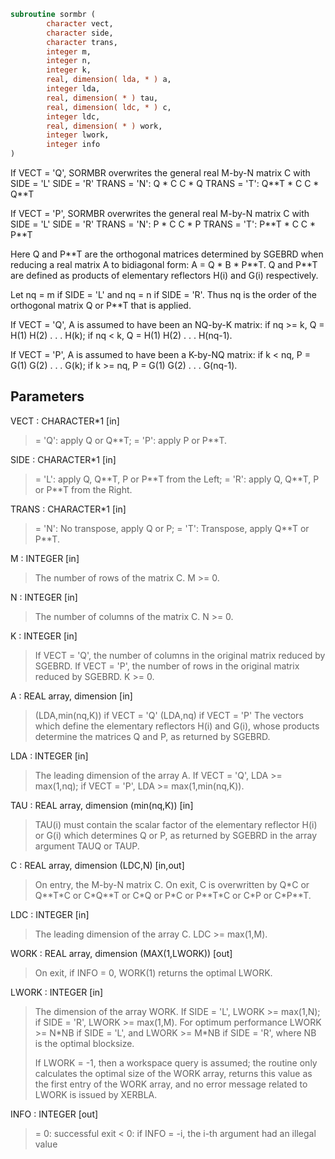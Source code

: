 ```fortran
subroutine sormbr (
        character vect,
        character side,
        character trans,
        integer m,
        integer n,
        integer k,
        real, dimension( lda, * ) a,
        integer lda,
        real, dimension( * ) tau,
        real, dimension( ldc, * ) c,
        integer ldc,
        real, dimension( * ) work,
        integer lwork,
        integer info
)
```

If VECT = 'Q', SORMBR overwrites the general real M-by-N matrix C
with
SIDE = 'L'     SIDE = 'R'
TRANS = 'N':      Q \* C          C \* Q
TRANS = 'T':      Q\*\*T \* C       C \* Q\*\*T

If VECT = 'P', SORMBR overwrites the general real M-by-N matrix C
with
SIDE = 'L'     SIDE = 'R'
TRANS = 'N':      P \* C          C \* P
TRANS = 'T':      P\*\*T \* C       C \* P\*\*T

Here Q and P\*\*T are the orthogonal matrices determined by SGEBRD when
reducing a real matrix A to bidiagonal form: A = Q \* B \* P\*\*T. Q and
P\*\*T are defined as products of elementary reflectors H(i) and G(i)
respectively.

Let nq = m if SIDE = 'L' and nq = n if SIDE = 'R'. Thus nq is the
order of the orthogonal matrix Q or P\*\*T that is applied.

If VECT = 'Q', A is assumed to have been an NQ-by-K matrix:
if nq >= k, Q = H(1) H(2) . . . H(k);
if nq < k, Q = H(1) H(2) . . . H(nq-1).

If VECT = 'P', A is assumed to have been a K-by-NQ matrix:
if k < nq, P = G(1) G(2) . . . G(k);
if k >= nq, P = G(1) G(2) . . . G(nq-1).

## Parameters
VECT : CHARACTER\*1 [in]
> = 'Q': apply Q or Q\*\*T;
> = 'P': apply P or P\*\*T.

SIDE : CHARACTER\*1 [in]
> = 'L': apply Q, Q\*\*T, P or P\*\*T from the Left;
> = 'R': apply Q, Q\*\*T, P or P\*\*T from the Right.

TRANS : CHARACTER\*1 [in]
> = 'N':  No transpose, apply Q  or P;
> = 'T':  Transpose, apply Q\*\*T or P\*\*T.

M : INTEGER [in]
> The number of rows of the matrix C. M >= 0.

N : INTEGER [in]
> The number of columns of the matrix C. N >= 0.

K : INTEGER [in]
> If VECT = 'Q', the number of columns in the original
> matrix reduced by SGEBRD.
> If VECT = 'P', the number of rows in the original
> matrix reduced by SGEBRD.
> K >= 0.

A : REAL array, dimension [in]
> (LDA,min(nq,K)) if VECT = 'Q'
> (LDA,nq)        if VECT = 'P'
> The vectors which define the elementary reflectors H(i) and
> G(i), whose products determine the matrices Q and P, as
> returned by SGEBRD.

LDA : INTEGER [in]
> The leading dimension of the array A.
> If VECT = 'Q', LDA >= max(1,nq);
> if VECT = 'P', LDA >= max(1,min(nq,K)).

TAU : REAL array, dimension (min(nq,K)) [in]
> TAU(i) must contain the scalar factor of the elementary
> reflector H(i) or G(i) which determines Q or P, as returned
> by SGEBRD in the array argument TAUQ or TAUP.

C : REAL array, dimension (LDC,N) [in,out]
> On entry, the M-by-N matrix C.
> On exit, C is overwritten by Q\*C or Q\*\*T\*C or C\*Q\*\*T or C\*Q
> or P\*C or P\*\*T\*C or C\*P or C\*P\*\*T.

LDC : INTEGER [in]
> The leading dimension of the array C. LDC >= max(1,M).

WORK : REAL array, dimension (MAX(1,LWORK)) [out]
> On exit, if INFO = 0, WORK(1) returns the optimal LWORK.

LWORK : INTEGER [in]
> The dimension of the array WORK.
> If SIDE = 'L', LWORK >= max(1,N);
> if SIDE = 'R', LWORK >= max(1,M).
> For optimum performance LWORK >= N\*NB if SIDE = 'L', and
> LWORK >= M\*NB if SIDE = 'R', where NB is the optimal
> blocksize.
> 
> If LWORK = -1, then a workspace query is assumed; the routine
> only calculates the optimal size of the WORK array, returns
> this value as the first entry of the WORK array, and no error
> message related to LWORK is issued by XERBLA.

INFO : INTEGER [out]
> = 0:  successful exit
> < 0:  if INFO = -i, the i-th argument had an illegal value
